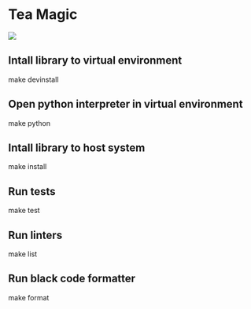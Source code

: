 # Tea Magic
![](https://github.com/TeaTracer/teamagic/workflows/Github%20Actions%20CI/badge.svg)

## Intall library to virtual environment

make devinstall

## Open python interpreter in virtual environment

make python

## Intall library to host system

make install

## Run tests

make test

## Run linters

make list

## Run black code formatter

make format
